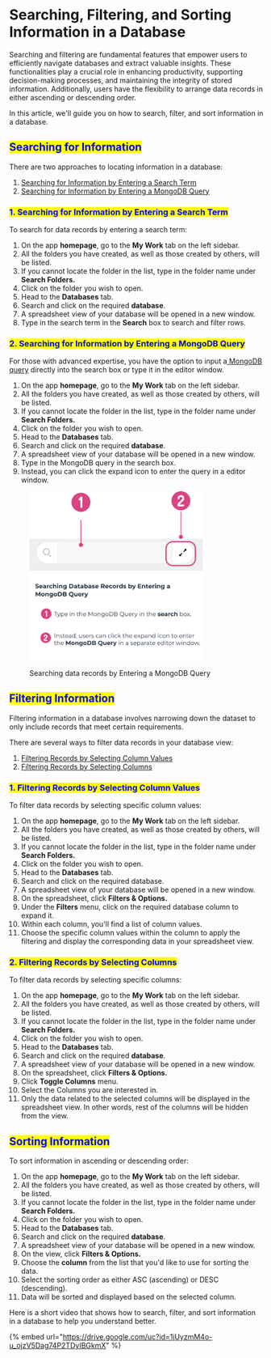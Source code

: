 # Searching, Filtering, and Sorting Information in a Database

Searching and filtering are fundamental features that empower users to efficiently navigate databases and extract valuable insights. These functionalities play a crucial role in enhancing productivity, supporting decision-making processes, and maintaining the integrity of stored information. Additionally, users have the flexibility to arrange data records in either ascending or descending order.&#x20;

In this article, we'll guide you on how to search, filter, and sort information in a database.

## <mark style="color:blue;">Searching for Information</mark>

There are two approaches to locating information in a database:

1. [Searching for Information by Entering a Search Term](searching-filtering-and-sorting-information-in-a-database.md#id-1.-searching-for-information-by-entering-a-search-term)
2. [Searching for Information by Entering a MongoDB Query](searching-filtering-and-sorting-information-in-a-database.md#id-2.-searching-for-information-by-entering-a-mongodb-query)

### <mark style="color:blue;">1. Searching for Information by Entering a Search Term</mark>

To search for data records by entering a search term:

1. On the app **homepage**, go to the **My Work** tab on the left sidebar.
2. All the folders you have created, as well as those created by others, will be listed.
3. If you cannot locate the folder in the list, type in the folder name under **Search Folders.**
4. Click on the folder you wish to open.
5. Head to the **Databases** tab.
6. Search and click on the required **database**.
7. A spreadsheet view of your database will be opened in a new window.
8. Type in the search term in the **Search** box to search and filter rows.

### <mark style="color:blue;">2. Searching for Information by Entering a MongoDB Query</mark>

For those with advanced expertise, you have the option to input a[ MongoDB query](https://www.mongodb.com/docs/manual/tutorial/query-documents/) directly into the search box or type it in the editor window.

1. On the app **homepage**, go to the **My Work** tab on the left sidebar.
2. All the folders you have created, as well as those created by others, will be listed.
3. If you cannot locate the folder in the list, type in the folder name under **Search Folders.**
4. Click on the folder you wish to open.
5. Head to the **Databases** tab.
6. Search and click on the required **database**.
7. A spreadsheet view of your database will be opened in a new window.
8. Type in the MongoDB query in the search box.
9. Instead, you can click the expand icon to enter the query in a editor window.

<figure><img src="../.gitbook/assets/LC_Searching and Filtering Information in a Database_S2.png" alt="" width="344"><figcaption><p>Searching data records by Entering a MongoDB Query</p></figcaption></figure>

## <mark style="color:blue;">Filtering Information</mark>

Filtering information in a database involves narrowing down the dataset to only include records that meet certain requirements.

There are several ways to filter data records in your database view:

1. [Filtering Records by Selecting Column Values](searching-filtering-and-sorting-information-in-a-database.md#id-1.-filtering-records-by-selecting-column-values)
2. [Filtering Records by Selecting Columns](searching-filtering-and-sorting-information-in-a-database.md#id-2.-filtering-records-by-selecting-columns)

### <mark style="color:blue;">1. Filtering Records by Selecting Column Values</mark>

To filter data records by selecting specific column values:

1. On the app **homepage**, go to the **My Work** tab on the left sidebar.
2. All the folders you have created, as well as those created by others, will be listed.
3. If you cannot locate the folder in the list, type in the folder name under **Search Folders.**
4. Click on the folder you wish to open.
5. Head to the **Databases** tab.
6. Search and click on the required database.
7. A spreadsheet view of your database will be opened in a new window.
8. On the spreadsheet, click **Filters & Options.**
9. Under the **Filters** menu, click on the required database column to expand it.
10. Within each column, you'll find a list of column values.
11. Choose the specific column values within the column to apply the filtering and display the corresponding data in your spreadsheet view.

### <mark style="color:blue;">2. Filtering Records by Selecting Columns</mark>

To filter data records by selecting specific columns:

1. On the app **homepage**, go to the **My Work** tab on the left sidebar.
2. All the folders you have created, as well as those created by others, will be listed.
3. If you cannot locate the folder in the list, type in the folder name under **Search Folders.**
4. Click on the folder you wish to open.
5. Head to the **Databases** tab.
6. Search and click on the required **database**.
7. A spreadsheet view of your database will be opened in a new window.
8. On the spreadsheet, click **Filters & Options.**
9. Click **Toggle Columns** menu.
10. Select the Columns you are interested in.
11. Only the data related to the selected columns will be displayed in the spreadsheet view. In other words, rest of the columns will be hidden from the view.

## <mark style="color:blue;">Sorting Information</mark>

To sort information in ascending or descending order:

1. On the app **homepage**, go to the **My Work** tab on the left sidebar.
2. All the folders you have created, as well as those created by others, will be listed.
3. If you cannot locate the folder in the list, type in the folder name under **Search Folders.**
4. Click on the folder you wish to open.
5. Head to the **Databases** tab.
6. Search and click on the required **database**.
7. A spreadsheet view of your database will be opened in a new window.
8. On the view, click **Filters & Options.**
9. Choose the **column** from the list that you'd like to use for sorting the data.
10. Select the sorting order as either ASC (ascending) or DESC (descending).
11. Data will be sorted and displayed based on the selected column.

Here is a short video that shows how to search, filter, and sort information in a database to help you understand better.

{% embed url="https://drive.google.com/uc?id=1jUyzmM4o-u_ojzV5Dag74P2TDyIBGkmX" %}
